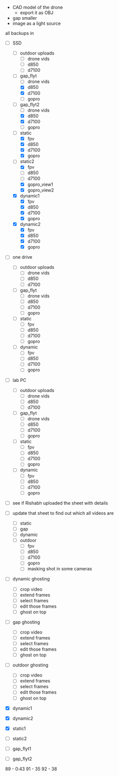 - CAD model of the drone
	- export it as OBJ
- gap smaller 
- image as a light source

all backups in 
- [ ] SSD
	- [ ] outdoor uploads
		- [ ] drone vids
		- [ ] d850
		- [ ] d7100
	- [ ] gap_flyt
		- [ ] drone vids
		- [x] d850
		- [x] d7100
		- [ ] gopro
	- [ ] gap_flyt2
		- [ ] drone vids
		- [x] d850
		- [x] d7100
		- [ ] gopro
	- [ ] static
		- [x] fpv
		- [x] d850
		- [x] d7100
		- [x] gopro
	- [ ] static2
		- [x] fpv
		- [ ] d850
		- [ ] d7100
		- [x] gopro_view1
		- [x] gopro_view2
	- [x] dynamic1
		- [x] fpv
		- [x] d850
		- [x] d7100
		- [x] gopro
	- [x] dynamic2
		- [x] fpv
		- [x] d850
		- [x] d7100
		- [x] gopro

- [ ] one drive
	- [ ] outdoor uploads
		- [ ] drone vids
		- [ ] d850
		- [ ] d7100
	- [ ] gap_flyt
		- [ ] drone vids
		- [ ] d850
		- [ ] d7100
		- [ ] gopro
	- [ ] static
		- [ ] fpv
		- [ ] d850
		- [ ] d7100
		- [ ] gopro
	- [ ] dynamic
		- [ ] fpv
		- [ ] d850
		- [ ] d7100
		- [ ] gopro
- [ ] lab PC
	- [ ] outdoor uploads
		- [ ] drone vids
		- [ ] d850
		- [ ] d7100
	- [ ] gap_flyt
		- [ ] drone vids
		- [ ] d850
		- [ ] d7100
		- [ ] gopro
	- [ ] static
		- [ ] fpv
		- [ ] d850
		- [ ] d7100
		- [ ] gopro
	- [ ] dynamic
		- [ ] fpv
		- [ ] d850
		- [ ] d7100
		- [ ] gopro

- [ ] see if Rishabh uploaded the sheet with details
- [ ] update that sheet to find out which all videos are
	- [ ] static
	- [ ] gap
	- [ ] dynamic
	- [ ] outdoor
		- [ ] fpv
		- [ ] d850
		- [ ] d7100
		- [ ] gopro
		- [ ] masking shot in some cameras

- [ ] dynamic ghosting
	- [ ] crop video
	- [ ] extend frames
	- [ ] select frames
	- [ ] edit those frames
	- [ ] ghost on top
- [ ] gap ghosting
	- [ ] crop video
	- [ ] extend frames
	- [ ] select frames
	- [ ] edit those frames
	- [ ] ghost on top
- [ ] outdoor ghosting
	- [ ] crop video
	- [ ] extend frames
	- [ ] select frames
	- [ ] edit those frames
	- [ ] ghost on top

- [x] dynamic1
- [x] dynamic2
- [x] static1
- [ ] static2
- [ ] gap_flyt1
- [ ] gap_flyt2




89 - 0:43
91 - 35
92 - 38

